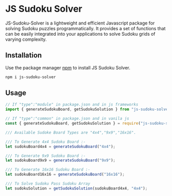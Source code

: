 # JS Sudoku Solver

JS-Sudoku-Solver is a lightweight and efficient Javascript package for solving Sudoku puzzles programmatically. It provides a set of functions that can be easily integrated into your applications to solve Sudoku grids of varying complexity.

## Installation

Use the package manager [npm](https://www.npmjs.com/package/js-sudoku-solver) to install JS Sudoku Solver.

```bash
npm i js-sudoku-solver
```

## Usage

```javascript
// If "type":"module" in package.json and in js frameworks
import { generateSudokuBoard, getSudokuSolution } from "js-sudoku-solver";

// If "type":"common" in package.json and in vanila js
const { generateSudokuBoard, getSudokuSolution } = require("js-sudoku-solver");

/// Available Sudoke Board Types are "4x4","9x9","16x16".

/// To Generate 4x4 Sudoku Board :-
let sudokuBoard4x4 = generateSudokuBoard("4x4");

/// To Generate 9x9 Sudoku Board :-
let sudokuBoard9x9 = generateSudokuBoard("9x9");

/// To Generate 16x16 Sudoku Board :-
let sudokuBoard16x16 = generateSudokuBoard("16x16");

/// To Solve Sudoku Pass Sudoku Array
let sudokuSolution = getSudokuSolution(sudokuBoard4x4, "4x4");
```

